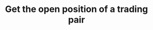 ---
title: Get the open position of a trading pair
position_number: 21
type: get
description: /az/future/market/v1/public/contract/open-interest
parameters:
    -
        name: symbol
        type: string
        mandatory: true
        default: N/A
        description: Trading pair
        ranges:
content_markdown: >-

  #### **Limit Flow Rules**

  1/s/ip
  <br>
  Note：This method does not require a signature.
  
left_code_blocks:
    -
        code_block: "public void getKLine() {\r\n\tString text = HttpUtil.get(URL + \"/data/api/az/future/market/v1/getKLine?market=btc_usdt&type=1min&since=0\");\r\n\tSystem.out.println(text);\r\n}"
        title: Java
        language: java
right_code_blocks:
    - code_block: |-
        {
          "error": {
            "code": "",
            "msg": ""
          },
          "msgInfo": "success",
          "returnCode": 0,
          "result": {
                "symbol": "btc_usdt",               //Trading pair
                "openInterest": "222.6832",         //Open position
                "openInterestUsd": "24442143.06946",//Open value
                "time": 1761985665202               //Timestamp
          }
        }
      title: Response
      language: json
---